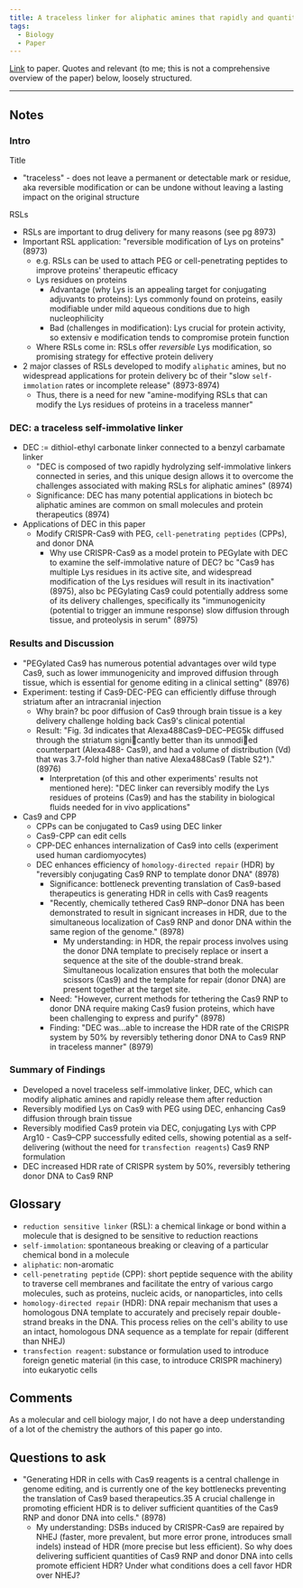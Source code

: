 ```yaml
---
title: A traceless linker for aliphatic amines that rapidly and quantitatively fragments after reduction
tags:
  - Biology
  - Paper
---
```

[Link](https://pubs.rsc.org/en/content/articlelanding/2020/sc/d0sc00929f) to paper. Quotes and relevant (to me; this is not a comprehensive overview of the paper) below, loosely structured.

---
## Notes
### Intro
Title 
- "traceless" - does not leave a permanent or detectable mark or residue, aka  reversible modification or can be undone without leaving a lasting impact on the original structure

RSLs
- RSLs are important to drug delivery for many reasons (see pg 8973)
- Important RSL application: "reversible modification of Lys on proteins" (8973) 
	- e.g. RSLs can be used to attach PEG or cell-penetrating peptides to improve proteins' therapeutic efficacy
	- Lys residues on proteins
		- Advantage (why Lys is an appealing target for conjugating adjuvants to proteins): Lys commonly found on proteins, easily modifiable under mild aqueous conditions due to high nucleophilicity
		- Bad (challenges in modification): Lys crucial for protein activity, so extensiv e modification tends to compromise protein function
	- Where RSLs come in: RSLs offer *reversible* Lys modification, so promising strategy for effective protein delivery
- 2 major classes of RSLs developed to modify `aliphatic` amines, but no widespread applications for protein delivery bc of their "slow `self-immolation` rates or incomplete release" (8973-8974)
	- Thus, there is a need for new "amine-modifying RSLs that can modify the Lys residues of proteins in a traceless manner" 
### DEC: a traceless self-immolative linker
- DEC := dithiol-ethyl carbonate linker connected to a benzyl carbamate linker
	- "DEC is composed of two rapidly hydrolyzing self-immolative linkers connected in series, and this unique design allows it to overcome the challenges associated with making RSLs for aliphatic amines" (8974)
	- Significance: DEC has many potential applications in biotech bc aliphatic amines are common on small molecules and protein therapeutics (8974)
- Applications of DEC in this paper
	- Modify CRISPR-Cas9 with PEG, `cell-penetrating peptides` (CPPs), and donor DNA
		- Why use CRISPR-Cas9 as a model protein to PEGylate with DEC to examine the self-immolative nature of DEC? bc "Cas9 has multiple Lys residues in its active site, and widespread modification of the Lys residues will result in its inactivation" (8975), also bc PEGylating Cas9 could potentially address some of its delivery challenges, specifically its "immunogenicity (potential to trigger an immune response) slow diffusion through tissue, and proteolysis in serum" (8975)
### Results and Discussion
- "PEGylated Cas9 has numerous potential advantages over wild type Cas9, such as lower immunogenicity and improved diffusion through tissue, which is essential for genome editing in a clinical setting" (8976) 
- Experiment: testing if Cas9-DEC-PEG can efficiently diffuse through striatum after an intracranial injection
	- Why brain? bc poor diffusion of Cas9 through brain tissue is a key delivery challenge holding back Cas9's clinical potential
	- Result: "Fig. 3d indicates that Alexa488Cas9–DEC–PEG5k diffused through the striatum signicantly better than its unmodied counterpart (Alexa488- Cas9), and had a volume of distribution (Vd) that was 3.7-fold higher than native Alexa488Cas9 (Table S2†)." (8976)
		- Interpretation (of this and other experiments' results not mentioned here): "DEC linker can reversibly modify the Lys residues of proteins (Cas9) and has the stability in biological fluids needed for in vivo applications"
- Cas9 and CPP
	- CPPs can be conjugated to Cas9 using DEC linker
	- Cas9-CPP can edit cells
	- CPP-DEC enhances internalization of Cas9 into cells (experiment used human cardiomyocytes)
	- DEC enhances efficiency of `homology-directed repair` (HDR) by "reversibly conjugating Cas9 RNP to template donor DNA" (8978)
		- Significance: bottleneck preventing translation of Cas9-based therapeutics is generating HDR in cells with Cas9 reagents
		- "Recently, chemically tethered Cas9 RNP–donor DNA has been demonstrated to result in signicant increases in HDR, due to the simultaneous localization of Cas9 RNP and donor DNA within the same region of the genome." (8978)
			- My understanding: in HDR, the repair process involves using the donor DNA template to precisely replace or insert a sequence at the site of the double-strand break. Simultaneous localization ensures that both the molecular scissors (Cas9) and the template for repair (donor DNA) are present together at the target site. 
		- Need: "However, current methods for tethering the Cas9 RNP to donor DNA require making Cas9 fusion proteins, which have been challenging to express and purify" (8978)
		- Finding: "DEC was...able to increase the HDR rate of the CRISPR system by 50% by reversibly tethering donor DNA to Cas9 RNP in traceless manner" (8979)
### Summary of Findings
- Developed a novel traceless self-immolative linker, DEC, which can modify aliphatic amines and rapidly release them after reduction
- Reversibly modified Lys on Cas9 with PEG using DEC, enhancing Cas9 diffusion through brain tissue 
- Reversibly modified Cas9 protein via DEC, conjugating Lys with CPP Arg10
		- Cas9–CPP successfully edited cells, showing potential as a self-delivering (without the need for `transfection reagents`) Cas9 RNP formulation
- DEC increased HDR rate of CRISPR system by 50%, reversibly tethering donor DNA to Cas9 RNP
## Glossary
- `reduction sensitive linker` (RSL): a chemical linkage or bond within a molecule that is designed to be sensitive to reduction reactions 
- `self-immolation`: spontaneous breaking or cleaving of a particular chemical bond in a molecule
- `aliphatic`: non-aromatic
- `cell-penetrating peptide` (CPP): short peptide sequence with the ability to traverse cell membranes and facilitate the entry of various cargo molecules, such as proteins, nucleic acids, or nanoparticles, into cells
- `homology-directed repair` (HDR): DNA repair mechanism that uses a homologous DNA template to accurately and precisely repair double-strand breaks in the DNA. This process relies on the cell's ability to use an intact, homologous DNA sequence as a template for repair (different than NHEJ)
- `transfection reagent`: substance or formulation used to introduce foreign genetic material (in this case, to introduce CRISPR machinery) into eukaryotic cells

## Comments
As a molecular and cell biology major, I do not have a deep understanding of a lot of the chemistry the authors of this paper go into. 

## Questions to ask
- "Generating HDR in cells with Cas9 reagents is a central challenge in genome editing, and is currently one of the key bottlenecks preventing the translation of Cas9 based therapeutics.35 A crucial challenge in promoting efficient HDR is to deliver sufficient quantities of the Cas9 RNP and donor DNA into cells." (8978) 
	- My understanding: DSBs induced by CRISPR-Cas9 are repaired by NHEJ (faster, more prevalent, but more error prone, introduces small indels) instead of HDR (more precise but less efficient). So why does delivering sufficient quantities of Cas9 RNP and donor DNA into cells promote efficient HDR? Under what conditions does a cell favor HDR over NHEJ?
